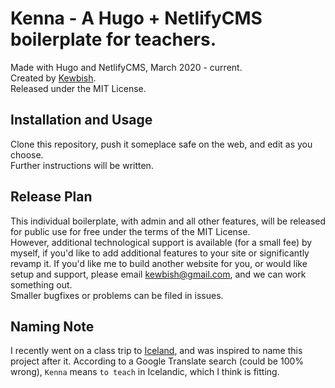 # Kenna - A Hugo + NetlifyCMS boilerplate for teachers.
Made with Hugo and NetlifyCMS, March 2020 - current.  
Created by [Kewbish](https://github.com/kewbish).  
Released under the MIT License.  
## Installation and Usage
Clone this repository, push it someplace safe on the web, and edit as you choose.  
Further instructions will be written.  
## Release Plan
This individual boilerplate, with admin and all other features, will be released for public use for free under the terms of the MIT License.  
However, additional technological support is available (for a small fee) by myself, if you'd like to add additional features to your site or significantly revamp it. If you'd like me to build another website for you, or would like setup and support, please email [kewbish@gmail.com](mailto:kewbish@gmail.com), and we can work something out.  
Smaller bugfixes or problems can be filed in issues.  
## Naming Note
I recently went on a class trip to [Iceland](http://inspiredbyiceland.com/), and was inspired to name this project after it. According to a Google Translate search (could be 100% wrong), `Kenna` means `to teach` in Icelandic, which I think is fitting.  